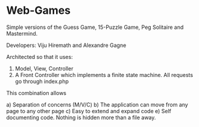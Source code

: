 # Web-Games
Simple versions of the Guess Game, 15-Puzzle Game, Peg Solitaire and Mastermind.

Developers: Viju Hiremath and Alexandre Gagne

Architected so that it uses:

1) Model, View, Controller
2) A Front Controller which implements a finite state machine.
	All requests go through index.php

This combination allows

a) Separation of concerns (M/V/C)
b) The application can move from any page to any other page
c) Easy to extend and expand code
e) Self documenting code. Nothing is hidden more than a file away.
